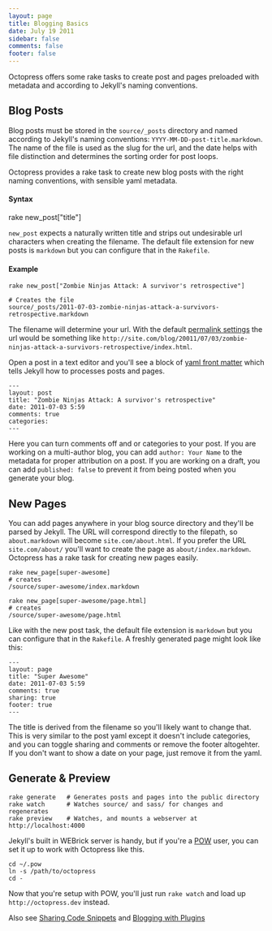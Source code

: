 ```yaml
---
layout: page
title: Blogging Basics
date: July 19 2011
sidebar: false
comments: false
footer: false
---
```


Octopress offers some rake tasks to create post and pages preloaded with metadata and according to Jekyll's naming conventions.

## Blog Posts
Blog posts must be stored in the `source/_posts` directory and named according to Jekyll's naming conventions: `YYYY-MM-DD-post-title.markdown`. The name of the file is
used as the slug for the url, and the date helps with file distinction and determines the sorting order for post loops.

Octopress provides a rake task to create new blog posts with the right naming conventions, with sensible yaml metadata.

#### Syntax

  rake new_post["title"]

`new_post` expects a naturally written title and strips out undesirable url characters when creating the filename.
The default file extension for new posts is `markdown` but you can configure that in the `Rakefile`.

#### Example

    rake new_post["Zombie Ninjas Attack: A survivor's retrospective"]

    # Creates the file
    source/_posts/2011-07-03-zombie-ninjas-attack-a-survivors-retrospective.markdown

The filename will determine your url. With the default [permalink settings](https://github.com/mojombo/jekyll/wiki/Permalinks) the url would be something like
`http://site.com/blog/20011/07/03/zombie-ninjas-attack-a-survivors-retrospective/index.html`.

Open a post in a text editor and you'll see a block of [yaml front matter](https://github.com/mojombo/jekyll/wiki/yaml-front-matter)
which tells Jekyll how to processes posts and pages.

    ---
    layout: post
    title: "Zombie Ninjas Attack: A survivor's retrospective"
    date: 2011-07-03 5:59
    comments: true
    categories:
    ---

Here you can turn comments off and or categories to your post. If you are working on a multi-author blog, you can add `author: Your Name` to the
metadata for proper attribution on a post. If you are working on a draft, you can add `published: false` to prevent it from being posted when you generate your blog.

## New Pages

You can add pages anywhere in your blog source directory and they'll be parsed by Jekyll. The URL will correspond directly to the filepath, so `about.markdown` will become `site.com/about.html`. If you prefer the URL `site.com/about/` you'll want to create the page as `about/index.markdown`.
Octopress has a rake task for creating new pages easily.

    rake new_page[super-awesome]
    # creates
    /source/super-awesome/index.markdown

    rake new_page[super-awesome/page.html]
    # creates
    /source/super-awesome/page.html

Like with the new post task, the default file extension is `markdown` but you can configure that in the `Rakefile`. A freshly generated page might look like this:

    ---
    layout: page
    title: "Super Awesome"
    date: 2011-07-03 5:59
    comments: true
    sharing: true
    footer: true
    ---

The title is derived from the filename so you'll likely want to change that. This is very similar to the post yaml except it doesn't include categories, and you can toggle sharing and comments or remove the footer altogehter. If you don't want to show a date on your page, just remove it from the yaml.

## Generate & Preview

    rake generate   # Generates posts and pages into the public directory
    rake watch      # Watches source/ and sass/ for changes and regenerates
    rake preview    # Watches, and mounts a webserver at http://localhost:4000

Jekyll's built in WEBrick server is handy, but if you're a [POW](http://pow.cx) user, you can set it up to work with Octopress like this.

    cd ~/.pow
    ln -s /path/to/octopress
    cd -

Now that you're setup with POW, you'll just run `rake watch` and load up `http://octopress.dev` instead.

Also see [Sharing Code Snippets](/docs/blogging/code) and [Blogging with Plugins](/docs/blogging/plugins)
